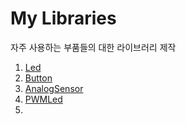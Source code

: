 # My Libraries

자주 사용하는 부품들의 대한 라이브러리 제작



1. [Led](https://github.com/bongwon-suh/TIL/tree/master/arduino/source/mylib/Led)
2. [Button](https://github.com/bongwon-suh/TIL/tree/master/arduino/source/mylib/Button)
3. [AnalogSensor](https://github.com/bongwon-suh/TIL/tree/master/arduino/source/mylib)
4. [PWMLed](https://github.com/bongwon-suh/TIL/tree/master/arduino/source/mylib/PWMLed)
5. 